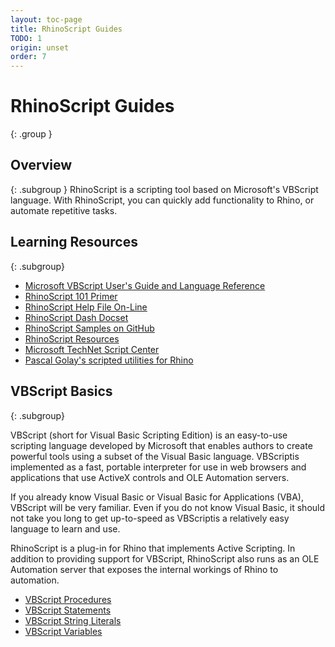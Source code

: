 ```yaml
---
layout: toc-page
title: RhinoScript Guides
TODO: 1
origin: unset
order: 7
---
```


# RhinoScript Guides
{: .group }


## Overview
{: .subgroup }
RhinoScript is a scripting tool based on Microsoft's VBScript language. With RhinoScript, you can quickly add functionality to Rhino, or automate repetitive tasks.

## Learning Resources
{: .subgroup}

- [Microsoft VBScript User's Guide and Language Reference](http://msdn.microsoft.com/en-us/library/t0aew7h6(VS.85).aspx)
- [RhinoScript 101 Primer](http://www.rhino3d.com/download/rhino/5.0/rhinoscript101)
- [RhinoScript Help File On-Line](http://www.rhino3d.com/5/rhinoscript/index.html)
- [RhinoScript Dash Docset](http://discourse.mcneel.com/t/rhinoscript-dash-docset/6382)
- [RhinoScript Samples on GitHub](https://github.com/mcneel/rhinoscript)
- [RhinoScript Resources](http://www.microsoft.com/technet/scriptcenter/default.mspx)
- [Microsoft TechNet Script Center](http://www.microsoft.com/technet/scriptcenter/default.mspx)
- [Pascal Golay's scripted utilities for Rhino](http://wiki.mcneel.com/people/pascalgolay)

## VBScript Basics
{: .subgroup}

VBScript (short for Visual Basic Scripting Edition) is an easy-to-use scripting language developed by Microsoft that enables authors to create powerful tools using a subset of the Visual Basic language. VBScriptis implemented as a fast, portable interpreter for use in web browsers and applications that use ActiveX controls and OLE Automation servers.

If you already know Visual Basic or Visual Basic for Applications (VBA), VBScript will be very familiar. Even if you do not know Visual Basic, it should not take you long to get up-to-speed as VBScriptis a relatively easy language to learn and use.

RhinoScript is a plug-in for Rhino that implements Active Scripting. In addition to providing support for VBScript, RhinoScript also runs as an OLE Automation server that exposes the internal workings of Rhino to automation.
<!-- TODO - This section could be auto Generated -->

- [VBScript Procedures](/developer-rhino3d-com/guides/rhinoscript/vbscript_procedures/)
- [VBScript Statements](/developer-rhino3d-com/guides/rhinoscript/vbscript_statements/)
- [VBScript String Literals](/developer-rhino3d-com/guides/rhinoscript/vbscript_string_literals/)
- [VBScript Variables](/developer-rhino3d-com/guides/rhinoscript/vbscript_variables/)